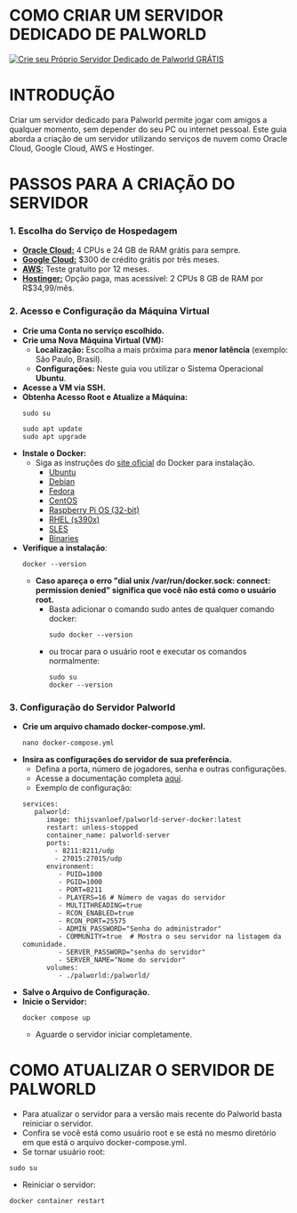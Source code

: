 # COMO CRIAR UM SERVIDOR DEDICADO DE PALWORLD
[![Crie seu Próprio Servidor Dedicado de Palworld GRÁTIS](https://github.com/TechBeme/Palworld/assets/101749351/970e4455-bc9e-4406-be1a-a43183c178d4)](https://youtu.be/ZXk4wE1rcXM)

# INTRODUÇÃO
Criar um servidor dedicado para Palworld permite jogar com amigos a qualquer momento, sem depender do seu PC ou internet pessoal. Este guia aborda a criação de um servidor utilizando serviços de nuvem como Oracle Cloud, Google Cloud, AWS e Hostinger.

# PASSOS PARA A CRIAÇÃO DO SERVIDOR
### 1. Escolha do Serviço de Hospedagem
- **[Oracle Cloud:](https://www.oracle.com/br/cloud/free)** 4 CPUs e 24 GB de RAM grátis para sempre.
- **[Google Cloud:](https://cloud.google.com)** $300 de crédito grátis por três meses.
- **[AWS:](https://aws.amazon.com/pt/free)** Teste gratuito por 12 meses.
- **[Hostinger:](https://hostinger.com.br?REFERRALCODE=1RFSV68)** Opção paga, mas acessível: 2 CPUs 8 GB de RAM por R$34,99/mês.

### 2. Acesso e Configuração da Máquina Virtual
- **Crie uma Conta no serviço escolhido.**
- **Crie uma Nova Máquina Virtual (VM):**
   - **Localização:** Escolha a mais próxima para **menor latência** (exemplo: São Paulo, Brasil).
   - **Configurações:** Neste guia vou utilizar o Sistema Operacional **Ubuntu**.
- **Acesse a VM via SSH.**
- **Obtenha Acesso Root e Atualize a Máquina:**
   ```
   sudo su
   ```
   ```
   sudo apt update
   sudo apt upgrade
   ```
- **Instale o Docker:**
   - Siga as instruções do [site oficial](https://docs.docker.com/engine/install/) do Docker para instalação.
      - [Ubuntu](https://docs.docker.com/engine/install/ubuntu/)
      - [Debian](https://docs.docker.com/engine/install/debian/)
      - [Fedora](https://docs.docker.com/engine/install/fedora/)
      - [CentOS](https://docs.docker.com/engine/install/centos/)
      - [Raspberry Pi OS (32-bit)](https://docs.docker.com/engine/install/raspberry-pi-os/)
      - [RHEL (s390x)](https://docs.docker.com/engine/install/rhel/)
      - [SLES](https://docs.docker.com/engine/install/sles/)
      - [Binaries](https://docs.docker.com/engine/install/binaries/)
- **Verifique a instalação**:
  ```
  docker --version
  ```
   - **Caso apareça o erro "dial unix /var/run/docker.sock: connect: permission denied" significa que você não está como o usuário root.**
      - Basta adicionar o comando sudo antes de qualquer comando docker:
         ```
         sudo docker --version
         ```
      - ou trocar para o usuário root e executar os comandos normalmente:
         ```
         sudo su
         docker --version
         ```
      
### 3. Configuração do Servidor Palworld
- **Crie um arquivo chamado docker-compose.yml.**
   ```
   nano docker-compose.yml
   ```
- **Insira as configurações do servidor de sua preferência.**
   - Defina a porta, número de jogadores, senha e outras configurações.
   - Acesse a documentação completa [aqui](https://github.com/thijsvanloef/palworld-server-docker).
   - Exemplo de configuração:
   ```
   services:
      palworld:
         image: thijsvanloef/palworld-server-docker:latest
         restart: unless-stopped
         container_name: palworld-server
         ports:
           - 8211:8211/udp
           - 27015:27015/udp
         environment:
            - PUID=1000
            - PGID=1000
            - PORT=8211
            - PLAYERS=16 # Número de vagas do servidor
            - MULTITHREADING=true
            - RCON_ENABLED=true
            - RCON_PORT=25575
            - ADMIN_PASSWORD="Senha do administrador"
            - COMMUNITY=true  # Mostra o seu servidor na listagem da comunidade.
            - SERVER_PASSWORD="senha do servidor"
            - SERVER_NAME="Nome do servidor"
         volumes:
            - ./palworld:/palworld/
   ```
- **Salve o Arquivo de Configuração.**
- **Inicie o Servidor:**
   ```
   docker compose up
   ``` 
   - Aguarde o servidor iniciar completamente.

# COMO ATUALIZAR O SERVIDOR DE PALWORLD
* Para atualizar o servidor para a versão mais recente do Palworld basta reiniciar o servidor.
* Confira se você está como usuário root e se está no mesmo diretório em que está o arquivo docker-compose.yml.
* Se tornar usuário root:
```
sudo su
```
* Reiniciar o servidor:
```
docker container restart
```
